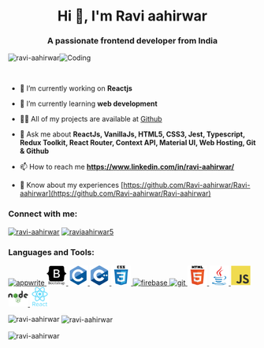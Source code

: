 
<h1 align="center">Hi 👋, I'm Ravi aahirwar</h1>
<h3 align="center">A passionate frontend developer from India</h3>
<img align="right" alt="Coding" width="400" src="https://cdn.dribbble.com/users/116207..."/>
<p align="left"> <img src="[https://img.freepik.com/free-vector/web-development-concept-with-programmer-ar_107791-17049.jpg?w=900&t=st=1700327788~exp=1700328388~hmac=a237c277c35695fb768ee9ae1914162406d1520c4eecc51fe23424da68b6415f](https://cdn.dribbble.com/users/1162077/screenshots/3848914/programmer.gif)" alt="ravi-aahirwar" /> </p>

<p align="left"> <a href="https://twitter.com/" target="blank"><img src="https://img.shields.io/twitter/follow/?logo=twitter&style=for-the-badge" alt="" /></a> </p>

- 🔭 I’m currently working on **Reactjs**

- 🌱 I’m currently learning **web development**

- 👨‍💻 All of my projects are available at [Github](https://github.com/Ravi-aahirwar/Ravi-aahirwar)

- 💬 Ask me about **ReactJs, VanillaJs, HTML5, CSS3, Jest, Typescript, Redux Toolkit, React Router, Context API, Material UI, Web Hosting, Git & Github**

- 📫 How to reach me **https://www.linkedin.com/in/ravi-aahirwar/**

- 📄 Know about my experiences [https://github.com/Ravi-aahirwar/Ravi-aahirwar](https://github.com/Ravi-aahirwar/Ravi-aahirwar)

<h3 align="left">Connect with me:</h3>
<p align="left">
<a href="https://linkedin.com/in/ravi-aahirwar" target="blank"><img align="center" src="https://raw.githubusercontent.com/rahuldkjain/github-profile-readme-generator/master/src/images/icons/Social/linked-in-alt.svg" alt="ravi-aahirwar" height="30" width="40" /></a>
<a href="https://codesandbox.com/raviaahirwar5" target="blank"><img align="center" src="https://raw.githubusercontent.com/rahuldkjain/github-profile-readme-generator/master/src/images/icons/Social/codesandbox.svg" alt="raviaahirwar5" height="30" width="40" /></a>
</p>

<h3 align="left">Languages and Tools:</h3>
<p align="left"> <a href="https://appwrite.io" target="_blank" rel="noreferrer"> <img src="https://www.vectorlogo.zone/logos/appwriteio/appwriteio-icon.svg" alt="appwrite" width="40" height="40"/> </a> <a href="https://getbootstrap.com" target="_blank" rel="noreferrer"> <img src="https://raw.githubusercontent.com/devicons/devicon/master/icons/bootstrap/bootstrap-plain-wordmark.svg" alt="bootstrap" width="40" height="40"/> </a> <a href="https://www.cprogramming.com/" target="_blank" rel="noreferrer"> <img src="https://raw.githubusercontent.com/devicons/devicon/master/icons/c/c-original.svg" alt="c" width="40" height="40"/> </a> <a href="https://www.w3schools.com/cpp/" target="_blank" rel="noreferrer"> <img src="https://raw.githubusercontent.com/devicons/devicon/master/icons/cplusplus/cplusplus-original.svg" alt="cplusplus" width="40" height="40"/> </a> <a href="https://www.w3schools.com/css/" target="_blank" rel="noreferrer"> <img src="https://raw.githubusercontent.com/devicons/devicon/master/icons/css3/css3-original-wordmark.svg" alt="css3" width="40" height="40"/> </a> <a href="https://firebase.google.com/" target="_blank" rel="noreferrer"> <img src="https://www.vectorlogo.zone/logos/firebase/firebase-icon.svg" alt="firebase" width="40" height="40"/> </a> <a href="https://git-scm.com/" target="_blank" rel="noreferrer"> <img src="https://www.vectorlogo.zone/logos/git-scm/git-scm-icon.svg" alt="git" width="40" height="40"/> </a> <a href="https://www.w3.org/html/" target="_blank" rel="noreferrer"> <img src="https://raw.githubusercontent.com/devicons/devicon/master/icons/html5/html5-original-wordmark.svg" alt="html5" width="40" height="40"/> </a> <a href="https://www.java.com" target="_blank" rel="noreferrer"> <img src="https://raw.githubusercontent.com/devicons/devicon/master/icons/java/java-original.svg" alt="java" width="40" height="40"/> </a> <a href="https://developer.mozilla.org/en-US/docs/Web/JavaScript" target="_blank" rel="noreferrer"> <img src="https://raw.githubusercontent.com/devicons/devicon/master/icons/javascript/javascript-original.svg" alt="javascript" width="40" height="40"/> </a> <a href="https://nodejs.org" target="_blank" rel="noreferrer"> <img src="https://raw.githubusercontent.com/devicons/devicon/master/icons/nodejs/nodejs-original-wordmark.svg" alt="nodejs" width="40" height="40"/> </a> <a href="https://reactjs.org/" target="_blank" rel="noreferrer"> <img src="https://raw.githubusercontent.com/devicons/devicon/master/icons/react/react-original-wordmark.svg" alt="react" width="40" height="40"/> </a> </p>

<p><img align="left" src="https://github-readme-stats.vercel.app/api/top-langs?username=ravi-aahirwar&show_icons=true&locale=en&layout=compact" alt="ravi-aahirwar" /></p>

<p>&nbsp;<img align="center" src="https://github-readme-stats.vercel.app/api?username=ravi-aahirwar&show_icons=true&locale=en" alt="ravi-aahirwar" /></p>

<p><img align="center" src="https://github-readme-streak-stats.herokuapp.com/?user=ravi-aahirwar&" alt="ravi-aahirwar" /></p>
